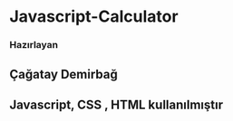# Javascript-Calculator
### Hazırlayan
## Çağatay Demirbağ 
## Javascript, CSS , HTML kullanılmıştır
